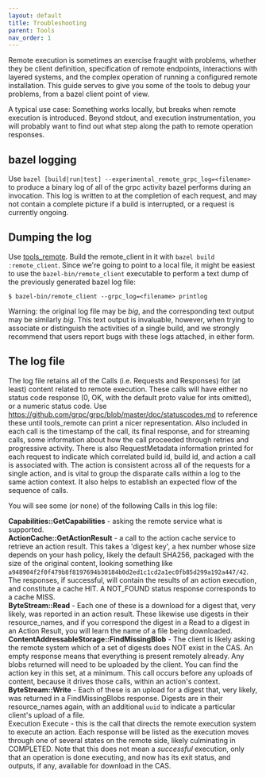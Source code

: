 ```yaml
---
layout: default
title: Troubleshooting
parent: Tools
nav_order: 1
---
```


Remote execution is sometimes an exercise fraught with problems, whether they be client definition, specification of remote endpoints, interactions with layered systems, and the complex operation of running a configured remote installation. This guide serves to give you some of the tools to debug your problems, from a bazel client point of view.

A typical use case: Something works locally, but breaks when remote execution is introduced. Beyond stdout, and execution instrumentation, you will probably want to find out what step along the path to remote operation responses.

## bazel logging

Use `bazel [build|run|test] --experimental_remote_grpc_log=<filename>` to produce a binary log of all of the grpc activity bazel performs during an invocation. This log is written to at the completion of each request, and may not contain a complete picture if a build is interrupted, or a request is currently ongoing.

## Dumping the log

Use [tools_remote](https://github.com/bazelbuild/tools_remote). Build the remote_client in it with `bazel build :remote_client`. Since we're going to point to a local file, it might be easiest to use the `bazel-bin/remote_client` executable to perform a text dump of the previously generated bazel log file:

`$ bazel-bin/remote_client --grpc_log=<filename> printlog`

Warning: the original log file may be *big*, and the corresponding text output may be similarly *big*. This text output is invaluable, however, when trying to associate or distinguish the activities of a single build, and we strongly recommend that users report bugs with these logs attached, in either form.

## The log file

The log file retains all of the Calls (i.e. Requests and Responses) for (at least) content related to remote execution. These calls will have either no status code response (0, OK, with the default proto value for ints omitted), or a numeric status code. Use https://github.com/grpc/grpc/blob/master/doc/statuscodes.md to reference these until tools_remote can print a nicer representation. Also included in each call is the timestamp of the call, its final response, and for streaming calls, some information about how the call proceeded through retries and progressive activity. There is also RequestMetadata information printed for each request to indicate which correlated build id, build id, and action a call is associated with. The action is consistent across all of the requests for a single action, and is vital to group the disparate calls within a log to the same action context. It also helps to establish an expected flow of the sequence of calls.

You will see some (or none) of the following Calls in this log file:

**Capabilities::GetCapabilities** - asking the remote service what is supported.  
**ActionCache::GetActionResult** - a call to the action cache service to retrieve an action result. This takes a 'digest key', a hex number whose size depends on your hash policy, likely the default SHA256, packaged with the size of the original content, looking something like `a948904f2f0f479b8f8197694b30184b0d2ed1c1cd2a1ec0fb85d299a192a447/42`. The responses, if successful, will contain the results of an action execution, and constitute a cache HIT. A NOT_FOUND status response corresponds to a cache MISS.  
**ByteStream::Read** - Each one of these is a download for a digest that, very likely, was reported in an action result. These likewise use digests in their resource_names, and if you correspond the digest in a Read to a digest in an Action Result, you will learn the name of a file being downloaded.  
**ContentAddressableStorage::FindMissingBlob** - The client is likely asking the remote system which of a set of digests does NOT exist in the CAS. An empty response means that everything is present remotely already. Any blobs returned will need to be uploaded by the client. You can find the action key in this set, at a minimum. This call occurs before any uploads of content, because it drives those calls, within an action's context.  
**ByteStream::Write** - Each of these is an upload for a digest that, very likely, was returned in a FindMissingBlobs response. Digests are in their resource_names again, with an additional `uuid` to indicate a particular client's upload of a file.  
Execution Execute - this is the call that directs the remote execution system to execute an action. Each response will be listed as the execution moves through one of several states on the remote side, likely culminating in COMPLETED. Note that this does not mean a *successful* execution, only that an operation is done executing, and now has its exit status, and outputs, if any, available for download in the CAS.
